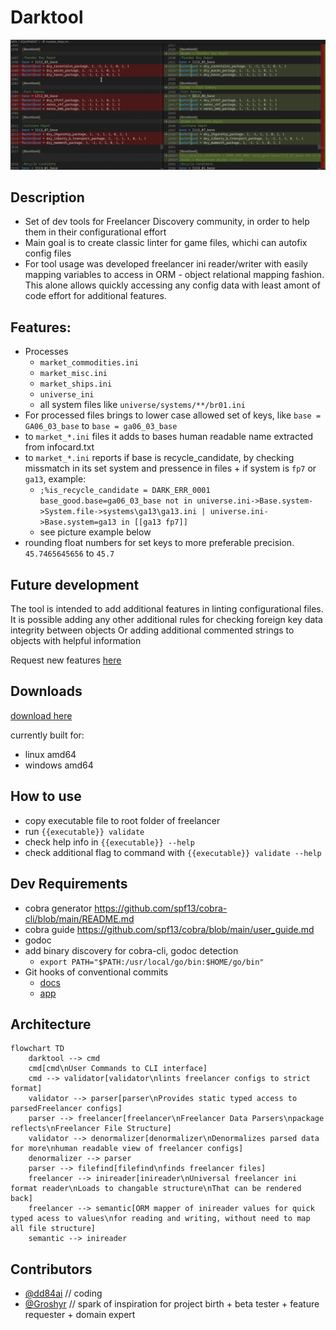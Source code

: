 # Darktool

![](docs/assets/diff_example.png)

## Description

- Set of dev tools for Freelancer Discovery community, in order to help them in their configurational effort
- Main goal is to create classic linter for game files, whichi can autofix config files
- For tool usage was developed freelancer ini reader/writer with easily mapping variables to access in ORM - object relational mapping fashion. This alone allows quickly accessing any config data with least amont of code effort for additional features.

## Features:

- Processes
  - `market_commodities.ini`
  - `market_misc.ini`
  - `market_ships.ini`
  - `universe_ini`
  - all system files like `universe/systems/**/br01.ini`
- For processed files brings to lower case allowed set of keys, like `base = GA06_03_base` to `base = ga06_03_base`
- to `market_*.ini` files it adds to bases human readable name extracted from infocard.txt
- to `market_*.ini` reports if base is recycle_candidate, by checking missmatch in its set system and pressence in files + if system is `fp7` or `ga13`, example:
  - `;%is_recycle_candidate = DARK_ERR_0001 base_good.base=ga06_03_base not in universe.ini->Base.system->System.file->systems\ga13\ga13.ini | universe.ini->Base.system=ga13 in [[ga13 fp7]]`
  - see picture example below
- rounding float numbers for set keys to more preferable precision. `45.7465645656` to `45.7`

## Future development

The tool is intended to add additional features in linting configurational files.
It is possible adding any other additional rules for checking foreign key data integrity between objects
Or adding additional commented strings to objects with helpful information

Request new features [here](https://github.com/darklab8/darklab_freelancer_darktool/issues)

## Downloads

[download here](https://github.com/darklab8/darklab_freelancer_darktool/releases)

currently built for:

- linux amd64
- windows amd64

## How to use

- copy executable file to root folder of freelancer
- run `{{executable}} validate`
- check help info in `{{executable}} --help`
- check additional flag to command with `{{executable}} validate --help`

## Dev Requirements

- cobra generator https://github.com/spf13/cobra-cli/blob/main/README.md
- cobra guide https://github.com/spf13/cobra/blob/main/user_guide.md
- godoc
- add binary discovery for cobra-cli, godoc detection
  - `export PATH="$PATH:/usr/local/go/bin:$HOME/go/bin"`
- Git hooks of conventional commits
  - [docs](https://gist.github.com/qoomon/5dfcdf8eec66a051ecd85625518cfd13)
  - [app](https://www.npmjs.com/package/git-conventional-commits)

## Architecture

```mermaid
flowchart TD
    darktool --> cmd
    cmd[cmd\nUser Commands to CLI interface]
    cmd --> validator[validator\nlints freelancer configs to strict format]
    validator --> parser[parser\nProvides static typed access to parsedFreelancer configs]
    parser --> freelancer[freelancer\nFreelancer Data Parsers\npackage reflects\nFreelancer File Structure]
    validator --> denormalizer[denormalizer\nDenormalizes parsed data for more\nhuman readable view of freelancer configs]
    denormalizer --> parser
    parser --> filefind[filefind\nfinds freelancer files]
    freelancer --> inireader[inireader\nUniversal freelancer ini format reader\nLoads to changable structure\nThat can be rendered back]
    freelancer --> semantic[ORM mapper of inireader values for quick typed acess to values\nfor reading and writing, without need to map all file structure]
    semantic --> inireader
```

## Contributors

- [@dd84ai](https://github.com/dd84ai) // coding
- [@Groshyr](https://github.com/Groshyr) // spark of inspiration for project birth + beta tester + feature requester + domain expert
